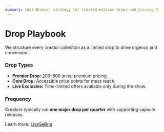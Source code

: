 ```yaml
---
summary: Idol Brands’ strategy for limited-edition drops and pricing tiers.
---
```


# Drop Playbook

We structure every creator collection as a limited drop to drive urgency and conversion.

### Drop Types
- **Premier Drop:** 200–500 units; premium pricing.
- **Core Drop:** Accessible price points for mass reach.
- **Live Exclusive:** Time-limited offers available only during the show.

### Frequency
Creators typically run **one major drop per quarter** with supporting capsule releases.

Learn more: [LiveSelling](/liveselling)
